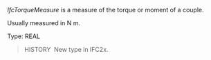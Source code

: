 ﻿_IfcTorqueMeasure_ is a measure of the torque or moment of a couple.

Usually measured in N m.

Type: REAL

> HISTORY&nbsp; New type in IFC2x.